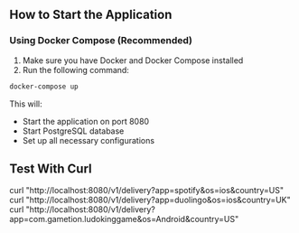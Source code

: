 
## How to Start the Application

### Using Docker Compose (Recommended)

1. Make sure you have Docker and Docker Compose installed
2. Run the following command:
```bash
docker-compose up
```

This will:
- Start the application on port 8080
- Start PostgreSQL database
- Set up all necessary configurations

## Test With Curl
curl "http://localhost:8080/v1/delivery?app=spotify&os=ios&country=US"
curl "http://localhost:8080/v1/delivery?app=duolingo&os=ios&country=UK"
curl "http://localhost:8080/v1/delivery?app=com.gametion.ludokinggame&os=Android&country=US"
